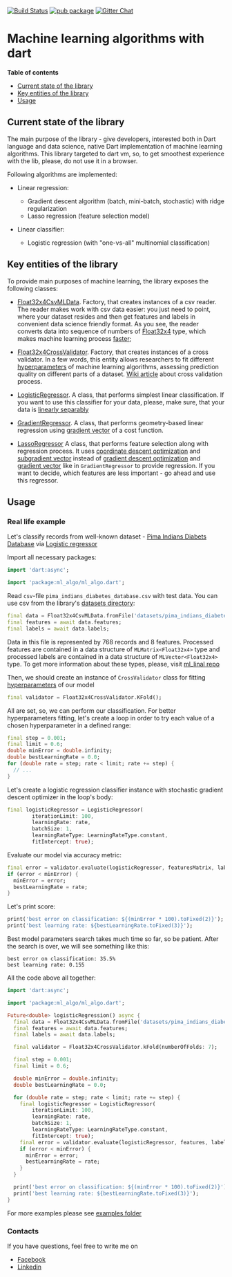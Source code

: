 [![Build Status](https://travis-ci.com/gyrdym/ml_algo.svg?branch=master)](https://travis-ci.com/gyrdym/ml_algo)
[![pub package](https://img.shields.io/pub/v/ml_algo.svg)](https://pub.dartlang.org/packages/ml_algo)
[![Gitter Chat](https://badges.gitter.im/gyrdym/gyrdym.svg)](https://gitter.im/gyrdym/)

# Machine learning algorithms with dart

**Table of contents**
- [Current state of the library](#current-state-of-the-library)
- [Key entities of the library](#key-entities-of-the-library)
- [Usage](#usage)

## Current state of the library

The main purpose of the library - give developers, interested both in Dart language and data science, native Dart 
implementation of machine learning algorithms. This library targeted to dart vm, so, to get smoothest experience with 
the lib, please, do not use it in a browser.

Following algorithms are implemented:
- Linear regression:
    - Gradient descent algorithm (batch, mini-batch, stochastic) with ridge regularization
    - Lasso regression (feature selection model)

- Linear classifier:
    - Logistic regression (with "one-vs-all" multinomial classification)
    
## Key entities of the library

To provide main purposes of machine learning, the library exposes the following classes:

-  [Float32x4CsvMLData](https://github.com/gyrdym/ml_algo/blob/master/lib/float32x4_csv_ml_data.dart). Factory, 
that creates instances of a csv reader. The reader makes work with csv data easier: you just need to point, where 
your dataset resides and then get features and labels in convenient data science friendly format. As you see, the reader 
converts data into sequence of numbers of [Float32x4](https://api.dartlang.org/stable/2.1.0/dart-typed_data/Float32x4-class.html) 
type, which makes machine learning process [faster](https://www.dartlang.org/articles/dart-vm/simd);

- [Float32x4CrossValidator](https://github.com/gyrdym/ml_algo/blob/master/lib/float32x4_cross_validator.dart). Factory, that creates instances of a cross validator. In a few words, this entity allows researchers to fit
different [hyperparameters](https://en.wikipedia.org/wiki/Hyperparameter_(machine_learning)) of machine learning
algorithms, assessing prediction quality on different parts of a dataset. [Wiki article](https://en.wikipedia.org/wiki/Cross-validation_(statistics)) about cross validation process. 

- [LogisticRegressor](https://github.com/gyrdym/ml_algo/blob/master/lib/src/classifier/logistic_regression.dart). A class,
that performs simplest linear classification. If you want to use this classifier for your data, please, make sure, that 
your data is [linearly separably](https://en.wikipedia.org/wiki/Linear_separability)

- [GradientRegressor](https://github.com/gyrdym/ml_algo/blob/master/lib/src/regressor/gradient.dart). A class, that 
performs geometry-based linear regression using [gradient vector](https://en.wikipedia.org/wiki/Gradient) of a cost 
function.

- [LassoRegressor](https://github.com/gyrdym/ml_algo/blob/master/lib/src/regressor/lasso.dart) A class, that performs
feature selection along with regression process. It uses [coordinate descent optimization]() and [subgradient vector]() 
instead of [gradient descent optimization]() and [gradient vector]() like in `GradientRegressor` to provide regression.
If you want to decide, which features are less important - go ahead and use this regressor. 

## Usage

### Real life example

Let's classify records from well-known dataset - [Pima Indians Diabets Database](https://www.kaggle.com/uciml/pima-indians-diabetes-database)
via [Logistic regressor](https://github.com/gyrdym/ml_algo/blob/master/lib/src/classifier/logistic_regression.dart)

Import all necessary packages: 

````dart  
import 'dart:async';

import 'package:ml_algo/ml_algo.dart';
````

Read `csv`-file `pima_indians_diabetes_database.csv` with test data. You can use csv from the library's 
[datasets directory](https://github.com/gyrdym/ml_algo/tree/master/datasets):
````dart
final data = Float32x4CsvMLData.fromFile('datasets/pima_indians_diabetes_database.csv');
final features = await data.features;
final labels = await data.labels;
````

Data in this file is represented by 768 records and 8 features. Processed features are contained in a data structure of 
`MLMatrix<Float32x4>` type and processed labels are contained in a data structure of `MLVector<Float32x4>` type. To get 
more information about these types, please, visit [ml_linal repo](https://github.com/gyrdym/ml_linalg)

Then, we should create an instance of `CrossValidator` class for fitting [hyperparameters](https://en.wikipedia.org/wiki/Hyperparameter_(machine_learning)) 
of our model
````dart
final validator = Float32x4CrossValidator.KFold();
````

All are set, so, we can perform our classification. For better hyperparameters fitting, let's create a loop in order to 
try each value of a chosen hyperparameter in a defined range:
````dart
final step = 0.001;
final limit = 0.6;
double minError = double.infinity;
double bestLearningRate = 0.0;
for (double rate = step; rate < limit; rate += step) {
  // ...
}
````    
Let's create a logistic regression classifier instance with stochastic gradient descent optimizer in the loop's body:
````dart
final logisticRegressor = LogisticRegressor(
        iterationLimit: 100,
        learningRate: rate,
        batchSize: 1,
        learningRateType: LearningRateType.constant,
        fitIntercept: true);
````

Evaluate our model via accuracy metric:
````dart
final error = validator.evaluate(logisticRegressor, featuresMatrix, labels, MetricType.accuracy);
if (error < minError) {
  minError = error;
  bestLearningRate = rate;
}
````

Let's print score:
````dart
print('best error on classification: ${(minError * 100).toFixed(2)}');
print('best learning rate: ${bestLearningRate.toFixed(3)}');
````

Best model parameters search takes much time so far, so be patient. After the search is over, we will see something like 
this:

````
best error on classification: 35.5%
best learning rate: 0.155
````

All the code above all together:
````dart
import 'dart:async';

import 'package:ml_algo/ml_algo.dart';

Future<double> logisticRegression() async {
  final data = Float32x4CsvMLData.fromFile('datasets/pima_indians_diabetes_database.csv');
  final features = await data.features;
  final labels = await data.labels;

  final validator = Float32x4CrossValidator.kFold(numberOfFolds: 7);

  final step = 0.001;
  final limit = 0.6;

  double minError = double.infinity;
  double bestLearningRate = 0.0;

  for (double rate = step; rate < limit; rate += step) {
    final logisticRegressor = LogisticRegressor(
        iterationLimit: 100,
        learningRate: rate,
        batchSize: 1,
        learningRateType: LearningRateType.constant,
        fitIntercept: true);
    final error = validator.evaluate(logisticRegressor, features, labels, MetricType.accuracy);
    if (error < minError) {
      minError = error;
      bestLearningRate = rate;
    }
  }

  print('best error on classification: ${(minError * 100).toFixed(2)}');
  print('best learning rate: ${bestLearningRate.toFixed(3)}');
}
````

For more examples please see [examples folder](https://github.com/gyrdym/dart_ml/tree/master/example)

### Contacts
If you have questions, feel free to write me on 
 - [Facebook](https://www.facebook.com/ilya.gyrdymov)
 - [Linkedin](https://www.linkedin.com/in/gyrdym/)
